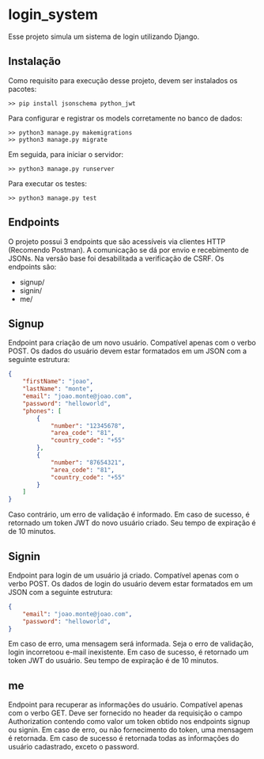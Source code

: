 # login_system

Esse projeto simula um sistema de login utilizando Django.

## Instalação

Como requisito para execução desse projeto, devem ser instalados os pacotes:

```
>> pip install jsonschema python_jwt

```

Para configurar e registrar os models corretamente no banco de dados:

```
>> python3 manage.py makemigrations 
>> python3 manage.py migrate

```

Em seguida, para iniciar o servidor:

```
>> python3 manage.py runserver

```

Para executar os testes:

```
>> python3 manage.py test

```


## Endpoints

O projeto possui 3 endpoints que são acessíveis via clientes HTTP (Recomendo Postman). A comunicação se dá por envio e recebimento de JSONs. Na versão base foi desabilitada a verificação de CSRF. Os endpoints são:

* signup/ 
* signin/
* me/

## Signup

Endpoint para criação de um novo usuário. Compatível apenas com o verbo POST. Os dados do usuário devem estar formatados em um JSON com a seguinte estrutura: 

```json
{
    "firstName": "joao",
    "lastName": "monte",
    "email": "joao.monte@joao.com",
    "password": "helloworld",
    "phones": [
        {
            "number": "12345678",
            "area_code": "81",
            "country_code": "+55"
        },
        {
            "number": "87654321",
            "area_code": "81",
            "country_code": "+55"
        }
    ]
}

```

Caso contrário, um erro de validação é informado. Em caso de sucesso, é retornado um token JWT do novo usuário criado. Seu tempo de expiração é de 10 minutos.

## Signin

Endpoint para login de um usuário já criado. Compatível apenas com o verbo POST. Os dados de login do usuário devem estar formatados em um JSON com a seguinte estrutura:

```json
{
    "email": "joao.monte@joao.com",
    "password": "helloworld",
}

```

Em caso de erro, uma mensagem será informada. Seja o erro de validação, login incorretoou e-mail inexistente. Em caso de sucesso, é retornado um token JWT do usuário. Seu tempo de expiração é de 10 minutos.

## me

Endpoint para recuperar as informações do usuário. Compatível apenas com o verbo GET. Deve ser fornecido no header da requisição o campo Authorization contendo como valor um token obtido nos endpoints signup ou signin. Em caso de erro, ou não fornecimento do token, uma mensagem é retornada. Em caso de sucesso é retornada todas as informações do usuário cadastrado, exceto o password.


